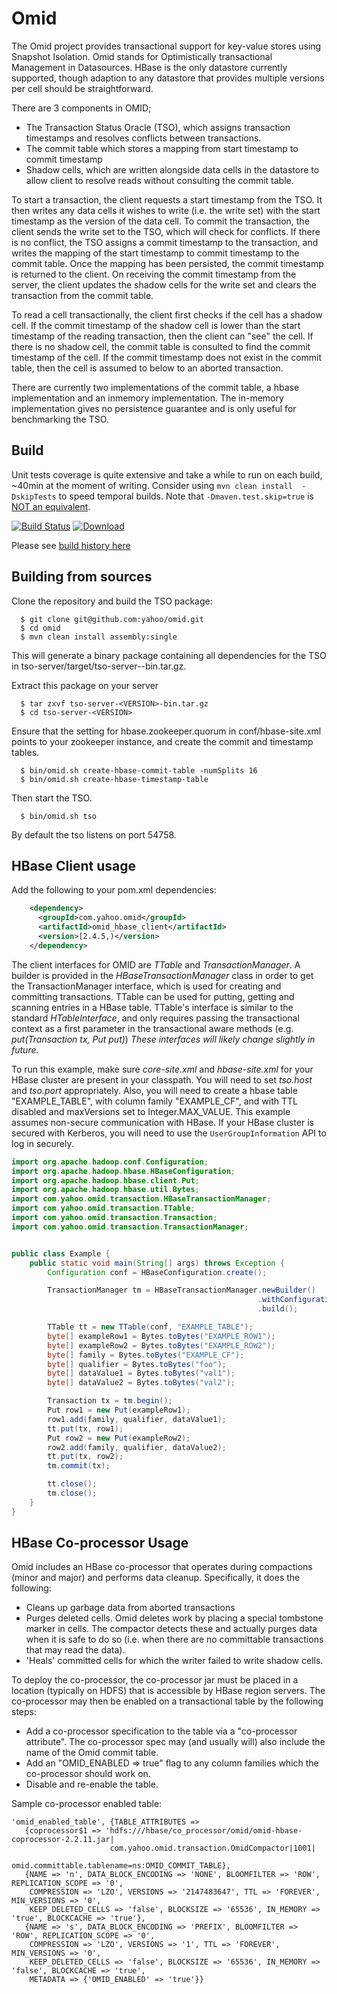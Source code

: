 Omid
=====

The Omid project provides transactional support for key-value stores using Snapshot Isolation. Omid stands for Optimistically transactional Management in Datasources. HBase is the only datastore currently supported, though adaption to any datastore that provides multiple versions per cell should be straightforward.

There are 3 components in OMID;
 * The Transaction Status Oracle (TSO), which assigns transaction timestamps and resolves conflicts between transactions.
 * The commit table which stores a mapping from start timestamp to commit timestamp
 * Shadow cells, which are written alongside data cells in the datastore to allow client to resolve reads without consulting the commit table.

To start a transaction, the client requests a start timestamp from the TSO. It then writes any data cells it wishes to write (i.e. the write set) with the start timestamp as the version of the data cell. To commit the transaction, the client sends the write set to the TSO, which will check for conflicts. If there is no conflict, the TSO assigns a commit timestamp to the transaction, and writes the mapping of the start timestamp to commit timestamp to the commit table. Once the mapping has been persisted, the commit timestamp is returned to the client. On receiving the commit timestamp from the server, the client updates the shadow cells for the write set and clears the transaction from the commit table.

To read a cell transactionally, the client first checks if the cell has a shadow cell. If the commit timestamp of the shadow cell is lower than the start timestamp of the reading transaction, then the client can "see" the cell. If there is no shadow cell, the commit table is consulted to find the commit timestamp of the cell. If the commit timestamp does not exist in the commit table, then the cell is assumed to below to an aborted transaction.

There are currently two implementations of the commit table, a hbase implementation and an inmemory implementation. The in-memory implementation gives no persistence guarantee and is only useful for benchmarking the TSO. 

Build
------
Unit tests coverage is quite extensive and take a while to run on each build, ~40min at the moment of writing. Consider using
`mvn clean install  -DskipTests` to speed temporal builds. Note that `-Dmaven.test.skip=true` is [NOT an equivalent][1].

[![Build Status](https://travis-ci.org/ikatkov/test.svg)](https://travis-ci.org/ikatkov/test)
[![Download](https://api.bintray.com/packages/ikatkov/maven/test/images/download.svg) ](https://bintray.com/ikatkov/maven/test/_latestVersion)    

Please see [build history here][2]

Building from sources
----------
Clone the repository and build the TSO package:

      $ git clone git@github.com:yahoo/omid.git
      $ cd omid
      $ mvn clean install assembly:single

This will generate a binary package containing all dependencies for the TSO in tso-server/target/tso-server-<VERSION>-bin.tar.gz.

Extract this package on your server

      $ tar zxvf tso-server-<VERSION>-bin.tar.gz
      $ cd tso-server-<VERSION>

Ensure that the setting for hbase.zookeeper.quorum in conf/hbase-site.xml points to your zookeeper instance, and create the commit and timestamp tables.
      
      $ bin/omid.sh create-hbase-commit-table -numSplits 16
      $ bin/omid.sh create-hbase-timestamp-table

Then start the TSO.

      $ bin/omid.sh tso

By default the tso listens on port 54758.

HBase Client usage
------------------

Add the following to your pom.xml dependencies:
```xml
    <dependency>
      <groupId>com.yahoo.omid</groupId>
      <artifactId>omid_hbase_client</artifactId>
      <version>[2.4.5,)</version>
    </dependency>
```

The client interfaces for OMID are _TTable_ and _TransactionManager_. A builder is provided in the
_HBaseTransactionManager_ class in order to get the TransactionManager interface, which is used for creating and
committing transactions. TTable can be used for putting, getting and scanning entries in a HBase table. TTable's
interface is similar to the standard _HTableInterface_, and only requires passing the transactional context as a
first parameter in the transactional aware methods (e.g. _put(Transaction tx, Put put)_)
_These interfaces will likely change slightly in future._

To run this example, make sure _core-site.xml_ and _hbase-site.xml_ for your HBase cluster are present in
your classpath. You will need to set _tso.host_ and _tso.port_ appropriately. Also, you will need to create a hbase
table "EXAMPLE_TABLE", with column family "EXAMPLE_CF", and with TTL disabled and maxVersions set to Integer.MAX_VALUE.
This example assumes non-secure communication with HBase. If your HBase cluster is secured with Kerberos, you will
need to use the `UserGroupInformation` API to log in securely.

```java
import org.apache.hadoop.conf.Configuration;
import org.apache.hadoop.hbase.HBaseConfiguration;
import org.apache.hadoop.hbase.client.Put;
import org.apache.hadoop.hbase.util.Bytes;
import com.yahoo.omid.transaction.HBaseTransactionManager;
import com.yahoo.omid.transaction.TTable;
import com.yahoo.omid.transaction.Transaction;
import com.yahoo.omid.transaction.TransactionManager;


public class Example {
    public static void main(String[] args) throws Exception {
        Configuration conf = HBaseConfiguration.create();

        TransactionManager tm = HBaseTransactionManager.newBuilder()
                                                       .withConfiguration(conf)
                                                       .build();

        TTable tt = new TTable(conf, "EXAMPLE_TABLE");
        byte[] exampleRow1 = Bytes.toBytes("EXAMPLE_ROW1");
        byte[] exampleRow2 = Bytes.toBytes("EXAMPLE_ROW2");
        byte[] family = Bytes.toBytes("EXAMPLE_CF");
        byte[] qualifier = Bytes.toBytes("foo");
        byte[] dataValue1 = Bytes.toBytes("val1");
        byte[] dataValue2 = Bytes.toBytes("val2");

        Transaction tx = tm.begin();
        Put row1 = new Put(exampleRow1);
        row1.add(family, qualifier, dataValue1);
        tt.put(tx, row1);
        Put row2 = new Put(exampleRow2);
        row2.add(family, qualifier, dataValue2);
        tt.put(tx, row2);
        tm.commit(tx);

        tt.close();
        tm.close();
    }
}
```

HBase Co-processor Usage
------------------------
Omid includes an HBase co-processor that operates during compactions (minor and major) and performs
data cleanup. Specifically, it does the following:
 * Cleans up garbage data from aborted transactions
 * Purges deleted cells. Omid deletes work by placing a special tombstone marker in cells. The compactor
   detects these and actually purges data when it is safe to do so (i.e. when there are no committable transactions
   that may read the data).
 * 'Heals' committed cells for which the writer failed to write shadow cells.

To deploy the co-processor, the co-processor jar must be placed in a location (typically on HDFS) that is accessible
by HBase region servers. The co-processor may then be enabled on a transactional table by the following steps:
 * Add a co-processor specification to the table via a "co-processor attribute". The co-processor spec may (and usually will)
   also include the name of the Omid commit table.
 * Add an "OMID_ENABLED => true" flag to any column families which the co-processor should work on.
 * Disable and re-enable the table.

Sample co-processor enabled table:
```
'omid_enabled_table', {TABLE_ATTRIBUTES =>
   {coprocessor$1 => 'hdfs:///hbase/co_processor/omid/omid-hbase-coprocessor-2.2.11.jar|
                      com.yahoo.omid.transaction.OmidCompactor|1001|
                      omid.committable.tablename=ns:OMID_COMMIT_TABLE},
   {NAME => 'n', DATA_BLOCK_ENCODING => 'NONE', BLOOMFILTER => 'ROW', REPLICATION_SCOPE => '0',
    COMPRESSION => 'LZO', VERSIONS => '2147483647', TTL => 'FOREVER', MIN_VERSIONS => '0',
    KEEP_DELETED_CELLS => 'false', BLOCKSIZE => '65536', IN_MEMORY => 'true', BLOCKCACHE => 'true'},
   {NAME => 's', DATA_BLOCK_ENCODING => 'PREFIX', BLOOMFILTER => 'ROW', REPLICATION_SCOPE => '0',
    COMPRESSION => 'LZO', VERSIONS => '1', TTL => 'FOREVER', MIN_VERSIONS => '0',
    KEEP_DELETED_CELLS => 'false', BLOCKSIZE => '65536', IN_MEMORY => 'false', BLOCKCACHE => 'true',
    METADATA => {'OMID_ENABLED' => 'true'}}
```

[1]: http://ericlefevre.net/wordpress/2008/02/21/skipping-tests-with-maven/
[2]: https://github.com/yahoo/omid/tags